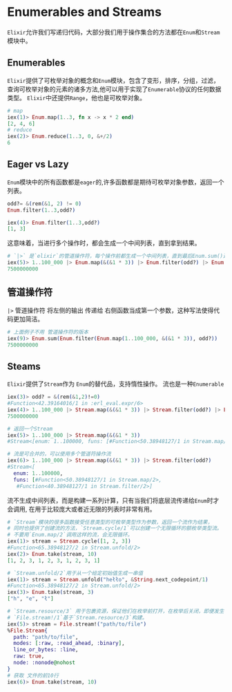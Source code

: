 # Enumerables and Streams

`Elixir`允许我们写递归代码，大部分我们用于操作集合的方法都在`Enum`和`Stream`模块中。

## Enumerables

`Elixir`提供了可枚举对象的概念和`Enum`模块，包含了变形，排序，分组，过滤，查询可枚举对象的元素的诸多方法,他可以用于实现了`Enumerable`协议的任何数据类型。
`Elixir`中还提供`Range`，他也是可枚举对象。

```elixir
# map
iex(1)> Enum.map(1..3, fn x -> x * 2 end)
[2, 4, 6]
# reduce
iex(2)> Enum.reduce(1..3, 0, &+/2)
6
```

## Eager vs Lazy

`Enum`模块中的所有函数都是`eager`的,许多函数都是期待可枚举对象参数，返回一个列表。

```elixir
odd?= &(rem(&1, 2) != 0) 
Enum.filter(1..3,odd?)

iex(4)> Enum.filter(1..3,odd?)
[1, 3]
```

这意味着，当进行多个操作时，都会生成一个中间列表，直到拿到结果。

```elixir
# `|>` 是`elixir`的管道操作符，每个操作前都生成一个中间列表，直到最后Enum.sum()返回.
iex(5)> 1..100_000 |> Enum.map(&(&1 * 3)) |> Enum.filter(odd?) |> Enum.sum()
7500000000
```

## 管道操作符

`|>` 管道操作符 将左侧的输出 传递给 右侧函数当成第一个参数，这种写法使得代码更加简洁。

```elixir
# 上面例子不用 管道操作符的版本
iex(9)> Enum.sum(Enum.filter(Enum.map(1..100_000, &(&1 * 3)), odd?))
7500000000 
```

## Steams

`Elixir`提供了`Stream`作为 `Enum`的替代品，支持惰性操作。
流也是一种`Enumerable`  

```elixir
iex(3)> odd? = &(rem(&1,2)!=0)
#Function<42.39164016/1 in :erl_eval.expr/6>
iex(4)> 1..100_000 |> Stream.map(&(&1 * 3)) |> Stream.filter(odd?) |> Enum.sum()
7500000000

# 返回一个Stream
iex(5)> 1..100_000 |> Stream.map(&(&1 * 3))
#Stream<[enum: 1..100000, funs: [#Function<50.38948127/1 in Stream.map/2>]]>

# 流是可合并的，可以使用多个管道符操作流
iex(6)> 1..100_000 |> Stream.map(&(&1 * 3)) |> Stream.filter(odd?)
#Stream<[
  enum: 1..100000,
  funs: [#Function<50.38948127/1 in Stream.map/2>,
   #Function<40.38948127/1 in Stream.filter/2>]

```

流不生成中间列表，而是构建一系列计算，只有当我们将底层流传递给`Enum`时才会调用,
在用于比较庞大或者近无限的列表时非常有用。


```elixir
# `Stream`模块的很多函数接受任意类型的可枚举类型作为参数，返回一个流作为结果，
# 同时也提供了创建流的方法，`Stream.cycle/1`可以创建一个无限循环的额枚举类型流。
# 不要用`Enum.map/2`调用这样的流，会无限循环。
iex(1)> stream = Stream.cycle([1, 2, 3])
#Function<65.38948127/2 in Stream.unfold/2>
iex(2)> Enum.take(stream, 10)
[1, 2, 3, 1, 2, 3, 1, 2, 3, 1]

# `Stream.unfold/2`用于从一个给定初始值生成一串值
iex(1)> stream = Stream.unfold("hełło", &String.next_codepoint/1)
#Function<65.38948127/2 in Stream.unfold/2>
iex(3)> Enum.take(stream, 3)
["h", "e", "ł"]

# `Stream.resource/3` 用于包裹资源，保证他们在枚举前打开，在枚举后关闭，即便发生错。
# `File.stream!/1`基于`Stream.resource/3`构建。
iex(5)> stream = File.stream!("path/to/file")
%File.Stream{
  path: "path/to/file",
  modes: [:raw, :read_ahead, :binary],
  line_or_bytes: :line,
  raw: true,
  node: :nonode@nohost
}
# 获取 文件的前10行
iex(6)> Enum.take(stream, 10)
```

